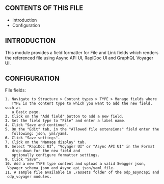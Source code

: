 CONTENTS OF THIS FILE
---------------------

 * Introduction
 * Configuration

INTRODUCTION
------------

This module provides a field formatter for File and Link fields which renders
the referenced file using Async API UI, RapiDoc UI and GraphQL Voyager UI.

CONFIGURATION
-------------

File fields:

    1. Navigate to Structure > Content types > TYPE > Manage fields where
       TYPE is the content type to which you want to add the new field, such as
       a Basic page.
    2. Click on the "Add field" button to add a new field.
    3. Set the field type to "File" and enter a label name.
    4. Click "Save and continue".
    5. On the "Edit" tab, in the "Allowed file extensions" field enter the
       following: json, yml/yaml.
    6. Click "Save settings".
    7. Click on the "Manage display" tab.
    8. Select "RapiDoc UI", "Voyager UI" or "Async API UI" in the Format
       drop-down for the new field and
       optionally configure formatter settings.
    9. Click "Save".
    10. Add a new TYPE type content and upload a valid Swagger json,
     Voyager schema json and Async api json/yaml file.
    11. A sample file available in ./assets folder of the odp_asyncapi and
     odp_voyager modules.
